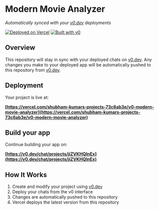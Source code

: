 # Modern Movie Analyzer

*Automatically synced with your [v0.dev](https://v0.dev) deployments*

[![Deployed on Vercel](https://img.shields.io/badge/Deployed%20on-Vercel-black?style=for-the-badge&logo=vercel)](https://vercel.com/shubham-kumars-projects-73c6ab3e/v0-modern-movie-analyzer)
[![Built with v0](https://img.shields.io/badge/Built%20with-v0.dev-black?style=for-the-badge)](https://v0.dev/chat/projects/jiZVKHQInEx)

## Overview

This repository will stay in sync with your deployed chats on [v0.dev](https://v0.dev).
Any changes you make to your deployed app will be automatically pushed to this repository from [v0.dev](https://v0.dev).

## Deployment

Your project is live at:

**[https://vercel.com/shubham-kumars-projects-73c6ab3e/v0-modern-movie-analyzer](https://vercel.com/shubham-kumars-projects-73c6ab3e/v0-modern-movie-analyzer)**

## Build your app

Continue building your app on:

**[https://v0.dev/chat/projects/jiZVKHQInEx](https://v0.dev/chat/projects/jiZVKHQInEx)**

## How It Works

1. Create and modify your project using [v0.dev](https://v0.dev)
2. Deploy your chats from the v0 interface
3. Changes are automatically pushed to this repository
4. Vercel deploys the latest version from this repository